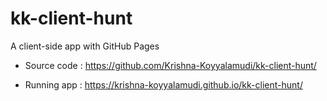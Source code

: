 # kk-client-hunt
A client-side app with GitHub Pages

- Source code : https://github.com/Krishna-Koyyalamudi/kk-client-hunt/

- Running app : https://krishna-koyyalamudi.github.io/kk-client-hunt/
